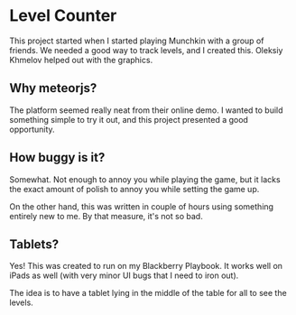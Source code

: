 Level Counter
=============

This project started when I started playing Munchkin with a group of friends. We needed a good way to track levels, and I created this. Oleksiy Khmelov helped out with the graphics.

Why meteorjs?
-------------

The platform seemed really neat from their online demo. I wanted to build something simple to try it out, and this project presented a good opportunity.

How buggy is it?
----------------

Somewhat. Not enough to annoy you while playing the game, but it lacks the exact amount of polish to annoy you while setting the game up.

On the other hand, this was written in couple of hours using something entirely new to me. By that measure, it's not so bad.

Tablets?
--------

Yes! This was created to run on my Blackberry Playbook. It works well on iPads as well (with very minor UI bugs that I need to iron out).

The idea is to have a tablet lying in the middle of the table for all to see the levels.